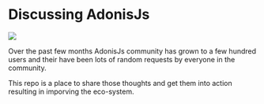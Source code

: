 # Discussing AdonisJs

![](https://cloud.githubusercontent.com/assets/2793951/19925021/865beda4-a0ee-11e6-85bb-20ccd8f72211.png)

Over the past few months AdonisJs community has grown to a few hundred users and their have been lots of random requests by everyone in the community.

This repo is a place to share those thoughts and get them into action resulting in imporving the eco-system.
